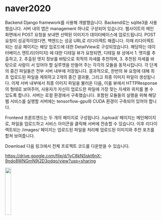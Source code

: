 # naver2020

Backend
Django framework를 사용해 개발했습니다. Backend로는 sqlite3을 사용했습니다. 서버 내의 앱은 management 하나로 구성되어 있습니다.
웹사이트의 메인 화면에서 POST 요청을 보내면 선택된 이미지가 데이터베이스에 업로드됩니다. POST 요청이 성공적이었다면, 백엔드는 성공 URL로 리다이렉트 해줍니다. 이때 리다이렉트 되는 성공 페이지는 해당 업로드에 대한 DetailView로 구성되었습니다. 해당하는 데이터베이스 엔트리(이미지) 에 대한 디테일 뷰가 요청되면, 디테일 뷰 상에서 1. 엣지를 추출하고, 2. 추출된 엣지 정보를 바탕으로 최적의 자세를 추천하며, 3. 추천된 자세를 바탕으로 사람이 서 있어야 할 실루엣을 만들어 주는 각각의 모듈을 동작시킵니다. 각 단계의 중간 파일들은 전부 서버 내부에 저장됩니다. 결과적으로, 한번의 뷰 요청에 대해 최초 업로드된 파일을 제외하고 2개의 중간 결과물, 그리고 최종 이미지 파일이 생성됩니다. 이제 서버 내부에서 최종 이미지 파일을 불러온 다음, 이를 뷰에서 HTTPResponse 의 형태로 보여주어, 사용자가 자신이 업로드한 파일에 가장 맞는 자세와 위치를 볼 수 있도록 합니다.
서버는 로컬 환경에서 구축했습니다. 포함된 모듈들의 실행을 위해 해당 웹 서비스를 실행할 서버에는 tensorflow-gpu와 CUDA 환경이 구축되어 있어야 합니다. 

Frontend
프론트엔드는 두 개의 페이지로 구성됩니다. <URL>/upload/ 페이지는 메인페이지로, 파일을 업로드하고 서비스 아이콘을 클릭해 서버에 전송할 수 있습니다. 이후 리다이렉트되는 <URL>/images/<key> 페이지는 업로드된 파일을 처리해 업로드된 이미지와 추천 포즈를 합쳐 보여줍니다.

Download
다음 링크에서 전체 프로젝트 코드를 다운받을 수 있습니다.

https://drive.google.com/file/d/1yC6kNSskt6nX-9ndo8WNGmN9j2D3odqo/view?usp=sharing

<div>
<img src="https://user-images.githubusercontent.com/34572783/74510955-3560d700-4f48-11ea-8296-6c2a21028d62.jpeg", style="height:20%;width:20%">
</div>

